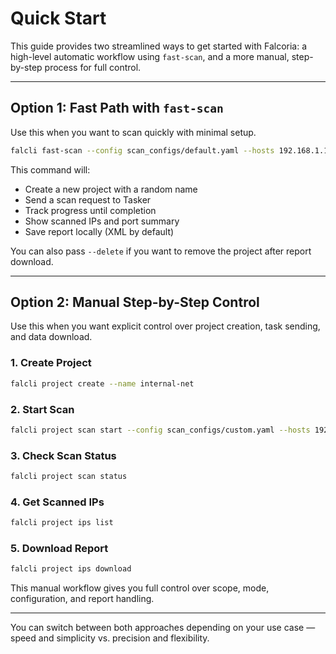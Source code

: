 # Quick Start

This guide provides two streamlined ways to get started with Falcoria: a high-level automatic workflow using `fast-scan`, and a more manual, step-by-step process for full control.

---

## Option 1: Fast Path with `fast-scan`

Use this when you want to scan quickly with minimal setup.

```bash
falcli fast-scan --config scan_configs/default.yaml --hosts 192.168.1.1,192.168.1.2
```

This command will:

* Create a new project with a random name
* Send a scan request to Tasker
* Track progress until completion
* Show scanned IPs and port summary
* Save report locally (XML by default)

You can also pass `--delete` if you want to remove the project after report download.

---

## Option 2: Manual Step-by-Step Control

Use this when you want explicit control over project creation, task sending, and data download.

### 1. Create Project

```bash
falcli project create --name internal-net
```

### 2. Start Scan

```bash
falcli project scan start --config scan_configs/custom.yaml --hosts 192.168.1.1,192.168.1.2
```

### 3. Check Scan Status

```bash
falcli project scan status
```

### 4. Get Scanned IPs

```bash
falcli project ips list
```

### 5. Download Report

```bash
falcli project ips download
```

This manual workflow gives you full control over scope, mode, configuration, and report handling.

---

You can switch between both approaches depending on your use case — speed and simplicity vs. precision and flexibility.

